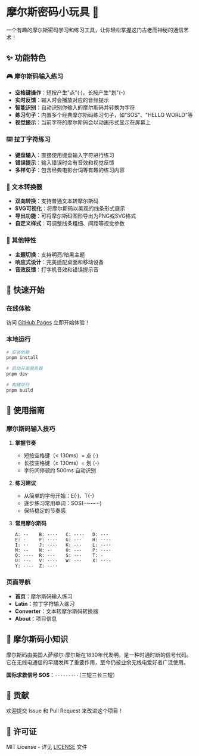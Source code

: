 # 摩尔斯密码小玩具 🎯

一个有趣的摩尔斯密码学习和练习工具，让你轻松掌握这门古老而神秘的通信艺术！

## ✨ 功能特色

### 🎮 摩尔斯码输入练习
- **空格键操作**：短按产生"点"(·)，长按产生"划"(-)
- **实时反馈**：输入时会播放对应的音频提示
- **智能识别**：自动识别你输入的摩尔斯码并转换为字符
- **练习句子**：内置多个经典摩尔斯码练习句子，如"SOS"、"HELLO WORLD"等
- **视觉提示**：当前字符的摩尔斯码会以动画形式显示在屏幕上

### ⌨️ 拉丁字符练习
- **键盘输入**：直接使用键盘输入字符进行练习
- **错误提示**：输入错误时会有音效和视觉反馈
- **多样句子**：包含经典电影台词等有趣的练习内容

### 🔄 文本转换器
- **双向转换**：支持普通文本转摩尔斯码
- **SVG可视化**：将摩尔斯码以美观的线条形式展示
- **导出功能**：可将摩尔斯码图形导出为PNG或SVG格式
- **自定义样式**：可调整线条粗细、间距等视觉参数

### 🎨 其他特性
- **主题切换**：支持明亮/暗黑主题
- **响应式设计**：完美适配桌面和移动设备
- **音效反馈**：打字机音效和错误提示音

## 🚀 快速开始

### 在线体验
访问 [GitHub Pages](https://your-username.github.io/morse) 立即开始体验！

### 本地运行
```bash
# 安装依赖
pnpm install

# 启动开发服务器
pnpm dev

# 构建项目
pnpm build
```

## 🎯 使用指南

### 摩尔斯码输入技巧

1. **掌握节奏**
   - 短按空格键（< 130ms）= 点 (·)
   - 长按空格键（≥ 130ms）= 划 (-)
   - 字符间停顿约 500ms 自动识别

2. **练习建议**
   - 从简单的字母开始：E(·)、T(-)
   - 逐步练习常用单词：SOS(···---···)
   - 保持稳定的节奏感

3. **常用摩尔斯码**
   ```
   A: ·-    B: -···   C: -·-·   D: -··
   E: ·     F: ··-·   G: --·    H: ····
   I: ··    J: ·---   K: -·-    L: ·-··
   M: --    N: -·     O: ---    P: ·--·
   Q: --·-  R: ·-·    S: ···    T: -
   U: ··-   V: ···-   W: ·--    X: -··-
   Y: -·--  Z: --··
   ```

### 页面导航

- **首页**：摩尔斯码输入练习
- **Latin**：拉丁字符输入练习  
- **Converter**：文本转摩尔斯码转换器
- **About**：项目信息

## 🎵 摩尔斯码小知识

摩尔斯码由美国人萨缪尔·摩尔斯在1830年代发明，是一种时通时断的信号代码。它在无线电通信的早期发挥了重要作用，至今仍被业余无线电爱好者广泛使用。

**国际求救信号 SOS**：`···---···`（三短三长三短）

## 🤝 贡献

欢迎提交 Issue 和 Pull Request 来改进这个项目！

## 📄 许可证

MIT License - 详见 [LICENSE](LICENSE) 文件